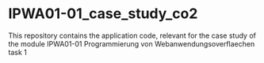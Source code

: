 # IPWA01-01_case_study_co2
This repository contains the application code, relevant for the case study of the module IPWA01-01 Programmierung von Webanwendungsoverflaechen task 1
